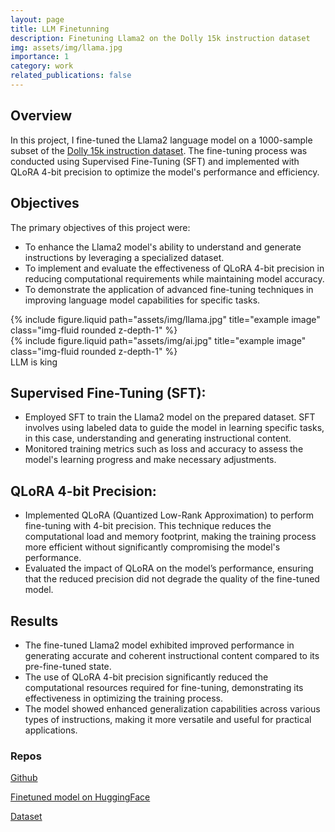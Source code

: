 ```yaml
---
layout: page
title: LLM Finetunning
description: Finetuning Llama2 on the Dolly 15k instruction dataset
img: assets/img/llama.jpg
importance: 1
category: work
related_publications: false
---
```



## Overview
In this project, I fine-tuned the Llama2 language model on a 1000-sample subset of the [Dolly 15k instruction dataset](https://huggingface.co/datasets/databricks/databricks-dolly-15k). The fine-tuning process was conducted using Supervised Fine-Tuning (SFT) and implemented with QLoRA 4-bit precision to optimize the model's performance and efficiency.

## Objectives
The primary objectives of this project were:

- To enhance the Llama2 model's ability to understand and generate instructions by leveraging a specialized dataset.
- To implement and evaluate the effectiveness of QLoRA 4-bit precision in reducing computational requirements while maintaining model accuracy.
- To demonstrate the application of advanced fine-tuning techniques in improving language model capabilities for specific tasks.


<div class="row justify-content-sm-center">
    <div class="col-sm-6 mt-3 mt-md-0">
        {% include figure.liquid path="assets/img/llama.jpg" title="example image" class="img-fluid rounded z-depth-1" %}
    </div>
    <div class="col-sm-6 mt-3 mt-md-0">
        {% include figure.liquid path="assets/img/ai.jpg" title="example image" class="img-fluid rounded z-depth-1" %}
    </div>
</div>
<div class="caption">
    LLM is king
</div>

## Supervised Fine-Tuning (SFT):

- Employed SFT to train the Llama2 model on the prepared dataset. SFT involves using labeled data to guide the model in learning specific tasks, in this case, understanding and generating instructional content.
- Monitored training metrics such as loss and accuracy to assess the model's learning progress and make necessary adjustments.

## QLoRA 4-bit Precision:

- Implemented QLoRA (Quantized Low-Rank Approximation) to perform fine-tuning with 4-bit precision. This technique reduces the computational load and memory footprint, making the training process more efficient without significantly compromising the model's performance.
- Evaluated the impact of QLoRA on the model’s performance, ensuring that the reduced precision did not degrade the quality of the fine-tuned model.

## Results
- The fine-tuned Llama2 model exhibited improved performance in generating accurate and coherent instructional content compared to its pre-fine-tuned state.
- The use of QLoRA 4-bit precision significantly reduced the computational resources required for fine-tuning, demonstrating its effectiveness in optimizing the training process.
- The model showed enhanced generalization capabilities across various types of instructions, making it more versatile and useful for practical applications.


### Repos

[Github](https://github.com/golkir/llama2-7b-minidatabricks)

[Finetuned model on HuggingFace ](https://huggingface.co/kirillgoltsman/llama-2-7b-minidatabricks)

[Dataset](https://huggingface.co/datasets/kirillgoltsman/databricks-dolly-llama2-1k)

